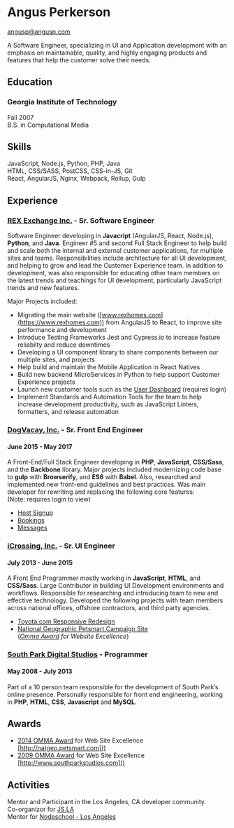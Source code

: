 # Angus Perkerson

angusp@angusp.com

A Software Engineer, specializing in UI and Application development with an emphasis on maintainable, quality, and highly engaging products and features that help the customer solve their needs.

## Education

### Georgia Institute of Technology

Fall 2007  
B.S. in Computational Media

## Skills

JavaScript, Node.js, Python, PHP, Java  
HTML, CSS/SASS, PostCSS, CSS-in-JS, Git  
React, AngularJS, Nginx, Webpack, Rollup, Gulp

## Experience

### [REX Exchange Inc.](https://www.rexhomes.com) - Sr. Software Engineer

Software Engineer developing in **Javacript** (AngularJS, React, Node.js), **Python**, and **Java**. Engineer #5 and second Full Stack Engineer to help build and scale both the internal and external customer applications, for multiple sites and teams. Responsibilities include architecture for all UI development, and helping to grow and lead the Customer Experience team. In addition to development, was also responsible for educating other team members on the latest trends and teachings for UI development, particularly JavaScript trends and new features.

Major Projects included:

- Migrating the main website ([www.rexhomes.com](https://www.rexhomes.com)) from AngularJS to React, to improve site performance and development
- Introduce Testing Frameworks Jest and Cypress.io to increase feature reliabilty and reduce downtimes
- Developing a UI component library to share components between our multiple sites, and projects
- Help build and maintain the Mobile Application in React Natives
- Build new backend MicroServices in Python to help support Customer Experience projects
- Launch new customer tools such as the [User Dashboard](https://dashboard.rexhomes.com) (requires login)
- Implement Standards and Automation Tools for the team to help increase development productivity, such as JavaScript Linters, formatters, and release automation

### [DogVacay, Inc.](https://dogvacay.com) - Sr. Front End Engineer

#### June 2015 - May 2017

A Front-End/Full Stack Engineer developing in **PHP**, **JavaScript**, **CSS/Sass**, and the **Backbone** library. Major projects included modernizing code base to **gulp** with **Browserify**, and **ES6** with **Babel**. Also, researched and implemented new front-end guidelines and best practices. Was main developer for rewriting and replacing the following core features:  
(Note: requires login to view)

- [Host Signup](https://dogvacay.com/signup/host)
- [Bookings](https://dogvacay.com/account/bookings)
- [Messages](https://dogvacay.com/account/mesages)

### [**iCrossing, Inc.**](http://icrossing.com) - Sr. UI Engineer

#### July 2013 - June 2015

A Front End Programmer mostly working in **JavaScript**, **HTML**, and **CSS/Sass**. Large Contributor in building UI Development environments and workflows. Responsible for researching and introducing team to new and effective technology. Developed the following projects with team members across national offices, offshore contractors, and third party agencies.

- [Toyota.com Responsive Redesign](http://www.toyota.com/trdpro)
- [National Geographic Petsmart Campaign Site](http://natgeo.petsmart.com/)  
  (_[Omma Award](http://www.mediapost.com/ommaawards/winners/?event=2014) for Website Excellence_)

### [**South Park Digital Studios**](http://www.southparkstudios.com) - Programmer

#### May 2008 - July 2013

Part of a 10 person team responsible for the development of South Park’s online presence. Personally responsible for front end engineering, working in **PHP**, **HTML**, **CSS**, **Javascript** and **MySQL**.

## Awards

- [2014 OMMA Award](http://www.mediapost.com/ommaawards/winners/?event=2014) for Web Site Excellence  
  [http://natgeo.petsmart.com]()
- [2009 OMMA Award](http://www.mediapost.com/ommaawards/winners/?event=2009) for Web Site Excellence  
  [http://www.southparkstudios.com]()

## Activities

Mentor and Participant in the Los Angeles, CA developer community.  
Co-organizor for [JS.LA](https://JS.LA)  
Mentor for [Nodeschool - Los Angeles](https://nodeschool.io/los-angeles/)
